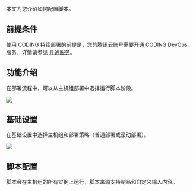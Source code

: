 本文为您介绍如何配置脚本。

## 前提条件

使用 CODING 持续部署的前提是，您的腾讯云账号需要开通 CODING DevOps 服务，详情请参见 [开通服务](https://cloud.tencent.com/document/product/1159/44859)。 

## 功能介绍

在部署流程中，可以从主机组部署中选择运行脚本阶段。

![](https://help-assets.codehub.cn/enterprise/20220302164454.png)

## 基础设置

在基础设置中选择主机组和部署策略（普通部署或滚动部署）。

![](https://help-assets.codehub.cn/enterprise/20220302164634.png)

## 脚本配置

脚本会在主机组的所有实例上运行，脚本来源支持制品和自定义输入内容。
